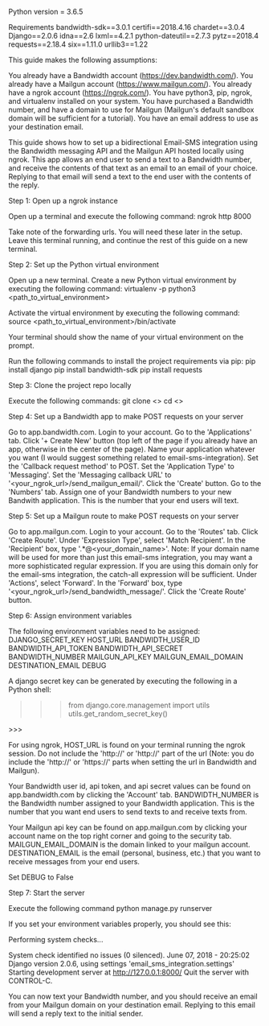 Python version = 3.6.5

Requirements
bandwidth-sdk==3.0.1
certifi==2018.4.16
chardet==3.0.4
Django==2.0.6
idna==2.6
lxml==4.2.1
python-dateutil==2.7.3
pytz==2018.4
requests==2.18.4
six==1.11.0
urllib3==1.22

This guide makes the following assumptions:

You already have a Bandwidth account (https://dev.bandwidth.com/).
You already have a Mailgun account (https://www.mailgun.com/).
You already have a ngrok account (https://ngrok.com/).
You have python3, pip, ngrok, and virtualenv installed on your system.
You have purchased a Bandwidth number, and have a domain to use for Mailgun (Mailgun's default sandbox domain will be sufficient for a tutorial).
You have an email address to use as your destination email.

This guide shows how to set up a bidirectional Email-SMS integration using
the Bandwidth messaging API and the Mailgun API hosted locally using ngrok.
This app allows an end user to send a text to a Bandwidth number, and receive the contents of that text
as an email to an email of your choice.  Replying to that email will send a text to the end user with
the contents of the reply.


Step 1: Open up a ngrok instance

Open up a terminal and execute the following command:
ngrok http 8000

Take note of the forwarding urls. You will need these later in the setup.
Leave this terminal running, and continue the rest of this guide on a new terminal.


Step 2: Set up the Python virtual environment

Open up a new terminal.  Create a new Python virtual environment by executing the following command:
virtualenv -p python3 <path_to_virtual_environment>

Activate the virtual environment by executing the following command:
source <path_to_virtual_environment>/bin/activate

Your terminal should show the name of your virtual environment on the prompt.

Run the following commands to install the project requirements via pip:
pip install django
pip install bandwidth-sdk
pip install requests


Step 3: Clone the project repo locally

Execute the following commands:
git clone <>
cd <>


Step 4: Set up a Bandwidth app to make POST requests on your server

Go to app.bandwidth.com.
Login to your account.
Go to the 'Applications' tab.
Click '+ Create New' button (top left of the page if you already have an app, otherwise in the center of the page).
Name your application whatever you want (I would suggest something related to email-sms-integration).
Set the 'Callback request method' to POST.
Set the 'Application Type' to 'Messaging'.
Set the 'Messaging callback URL' to '<your_ngrok_url>/send_mailgun_email/'.
Click the 'Create' button.
Go to the 'Numbers' tab.
Assign one of your Bandwidth numbers to your new Bandwith application.  This is the number that your end users will text.


Step 5: Set up a Mailgun route to make POST requests on your server

Go to app.mailgun.com.
Login to your account.
Go to the 'Routes' tab.
Click 'Create Route'.
Under 'Expression Type', select 'Match Recipient'.
In the 'Recipient' box, type '.*@<your_domain_name>'.
    Note: If your domain name will be used for more than just this email-sms
    integration, you may want a more sophisticated regular expression.  If you
    are using this domain only for the email-sms integration, the catch-all expression
    will be sufficient.
Under 'Actions', select 'Forward'.
In the 'Forward' box, type '<your_ngrok_url>/send_bandwidth_message/'.
Click the 'Create Route' button.


Step 6: Assign environment variables

The following environment variables need to be assigned:
DJANGO_SECRET_KEY
HOST_URL
BANDWIDTH_USER_ID
BANDWIDTH_API_TOKEN
BANDWIDTH_API_SECRET
BANDWIDTH_NUMBER
MAILGUN_API_KEY
MAILGUN_EMAIL_DOMAIN
DESTINATION_EMAIL
DEBUG

A django secret key can be generated by executing the following in a Python shell:

>>>from django.core.management import utils
>>>utils.get_random_secret_key()
<secret key>
>>>

For using ngrok, HOST_URL is found on your terminal running the ngrok session.  Do not include the
'http://' or 'http://' part of the url (Note: you do include the 'http://' or 'https://' parts
when setting the url in Bandwidth and Mailgun).

Your Bandwidth user id, api token, and api secret values can be found on app.bandwidth.com by clicking the 'Account' tab.
BANDWIDTH_NUMBER is the Bandwidth number assigned to your Bandwidth application.  This is the number that you want
end users to send texts to and receive texts from.

Your Mailgun api key can be found on app.mailgun.com by clicking your account name on the top right corner and going to the security tab.
MAILGUN_EMAIL_DOMAIN is the domain linked to your mailgun account.
DESTINATION_EMAIL is the email (personal, business, etc.) that you want to receive messages from your end users.

Set DEBUG to False


Step 7: Start the server

Execute the following command
python manage.py runserver

If you set your environment variables properly, you should see this:

Performing system checks...

System check identified no issues (0 silenced).
June 07, 2018 - 20:25:02
Django version 2.0.6, using settings 'email_sms_integration.settings'
Starting development server at http://127.0.0.1:8000/
Quit the server with CONTROL-C.


You can now text your Bandwidth number, and you should receive an email from your Mailgun domain on your
destination email.  Replying to this email will send a reply text to the initial sender.
